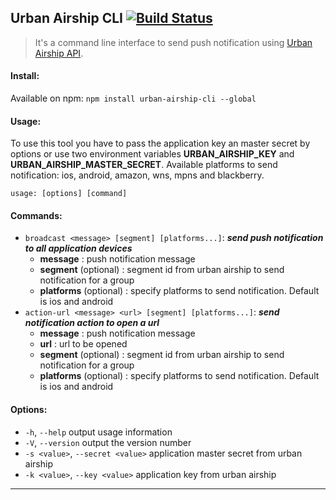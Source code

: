 ## Urban Airship CLI [![Build Status](https://travis-ci.org/arthursz/urban-airship-cli.svg?branch=master)](https://travis-ci.org/arthursz/urban-airship-cli)

> It's a command line interface to send push notification using [Urban Airship API](https://www.urbanairship.com/).

#### Install:
Available on npm:
`npm install urban-airship-cli --global`

#### Usage:
To use this tool you have to pass the application key an master secret by options or use two environment variables **URBAN_AIRSHIP_KEY** and **URBAN_AIRSHIP_MASTER_SECRET**. Available platforms to send notification: ios, android, amazon, wns, mpns and blackberry.

`usage: [options] [command]`

#### Commands:
- `broadcast <message> [segment] [platforms...]`: ***send push notification to all application devices***
	- **message** : push notification message
	- **segment** (optional) : segment id from urban airship to send notification for a group
	- **platforms** (optional) : specify platforms to send notification. Default is ios and android
- `action-url <message> <url> [segment] [platforms...]`:  ***send notification action to open a url***
	- **message** : push notification message
	- **url** : url to be opened 
	- **segment** (optional) : segment id from urban airship to send notification for a group
	- **platforms** (optional) : specify platforms to send notification. Default is ios and android

#### Options:
- `-h`, `--help`        output usage information
- `-V`, `--version`     output the version number
- `-s <value>`, `--secret <value>`  application master secret from urban airship
- `-k <value>`, `--key <value>`     application key from urban airship

---
